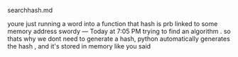 searchhash.md

youre just running a word into a function
that hash is prb linked to some memory address
swordy — Today at 7:05 PM
trying to find an algorithm .
so thats why we dont need to generate a hash, python automatically generates the hash , and it's stored in memory like you said
